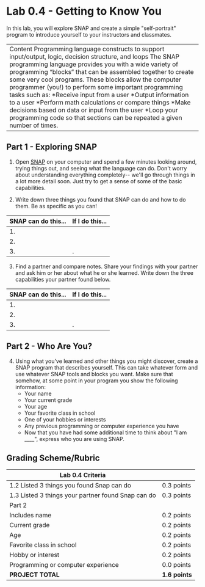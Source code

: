 # Lab 0.4 - Getting to Know You
In this lab, you will explore SNAP and create a simple "self-portrait" program to introduce yourself to your instructors and classmates.

<table>
<tr>
 <td>
  Content
Programming language constructs to support input/output, logic, decision structure, and loops
The SNAP programming language provides you with a wide variety of programming “blocks” that can be assembled together to create some very cool programs.
These blocks allow the computer programmer (you!) to perform some important programming tasks such as:
*Receive input from a user
*Output information to a user
*Perform math calculations or compare things
*Make decisions based on data or input from the user
*Loop your programming code so that sections can be repeated a given number of times.
 </td>
 </tr>
 </table>


## Part 1 - Exploring SNAP
1. Open [SNAP](http://snap.berkeley.edu/snapsource/snap.html) on your computer and spend a few minutes looking around, trying things out, and seeing what the language can do.  Don't worry about understanding everything completely-- we'll go through things in a lot more detail soon.  Just try to get a sense of some of the basic capabilities.

2. Write down three things you found that SNAP can do and how to do them.  Be as specific as you can!
 
 | SNAP can do this...| If I do this... |
 | --- | --- |
 | 1.  |     |
 | 2.  |     |
 | 3.  | .   |

3. Find a partner and compare notes.  Share your findings with your partner and ask him or her about what he or she learned.  Write down the three capabilities your partner found below.

 | SNAP can do this... | If I do this... |
 | --- | --- |
 | 1.  |     |
 | 2.  |     |
 | 3.  | .   |

## Part 2 - Who Are You?
4. Using what you've learned and other things you might discover, create a SNAP program that describes yourself.  This can take whatever form and use whatever SNAP tools and blocks you want.  Make sure that somehow, at some point in your program you show the following information:
    * Your name
    * Your current grade
    * Your age
    * Your favorite class in school
    * One of your hobbies or interests
    * Any previous programming or computer experience you have
    * Now that you have had some additional time to think about "I am ____", express who you are using SNAP.

## Grading Scheme/Rubric

| **Lab 0.4 Criteria**                                          |                |
| ------------------------------------------------------------- | -------------- |
| 1.2 Listed 3 things you found Snap can do                     | 0.3 points     |
| 1.3 Listed 3 things your partner found Snap can do            | 0.3 points     |
| Part 2                                                        |                |
| Includes name                                                 | 0.2 points     |
| Current grade                                                 | 0.2 points     |
| Age                                                           | 0.2 points     |
| Favorite class in school                                      | 0.2 points     |
| Hobby or interest                                             | 0.2 points     |
| Programming or computer experience                            | 0.0 points     |
| **PROJECT TOTAL**                                             | **1.6 points** |
